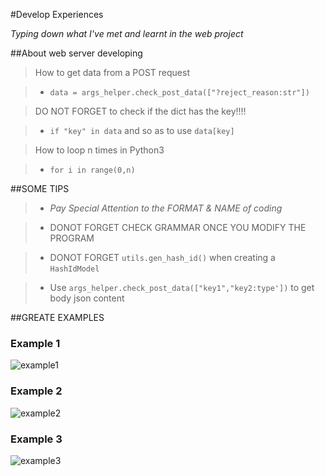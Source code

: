 #Develop Experiences

*Typing down what I've met and learnt in the web project*

##About web server developing

> How to get data from a POST request

> + `data = args_helper.check_post_data(["?reject_reason:str"])`

> DO NOT FORGET to check if the dict has the key!!!!

> + `if "key" in data` and so as to use `data[key]`

> How to loop n times in Python3

> + `for i in range(0,n)`

##SOME TIPS

> + *Pay Special Attention to the FORMAT & NAME of coding*

> + DONOT FORGET CHECK GRAMMAR ONCE YOU MODIFY THE PROGRAM

> + DONOT FORGET `utils.gen_hash_id()` when creating a `HashIdModel`

> + Use `args_helper.check_post_data(["key1","key2:type'])` to get body json content

##GREATE EXAMPLES

### Example 1

![example1](/image/example_1.png)

### Example 2

![example2](/image/example_2.png)

### Example 3

![example3](/image/example_3.png)
